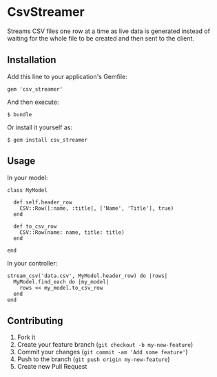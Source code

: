 # CsvStreamer

Streams CSV files one row at a time as live data is generated instead of waiting for the whole file to be created and then sent to the client.

## Installation

Add this line to your application's Gemfile:

    gem 'csv_streamer'

And then execute:

    $ bundle

Or install it yourself as:

    $ gem install csv_streamer

## Usage
In your model:

    class MyModel

      def self.header_row
        CSV::Row([:name, :title], ['Name', 'Title'], true)
      end

      def to_csv_row
        CSV::Row(name: name, title: title)
      end

    end


In your controller:

    stream_csv('data.csv', MyModel.header_row) do |rows|
      MyModel.find_each do |my_model|
        rows << my_model.to_csv_row
      end
    end

## Contributing

1. Fork it
2. Create your feature branch (`git checkout -b my-new-feature`)
3. Commit your changes (`git commit -am 'Add some feature'`)
4. Push to the branch (`git push origin my-new-feature`)
5. Create new Pull Request
